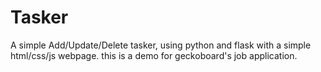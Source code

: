 # Tasker
A simple Add/Update/Delete tasker, using python and flask with a simple html/css/js webpage.
this is a demo for geckoboard's job application.
